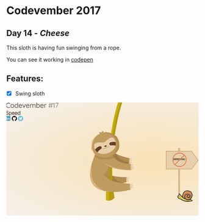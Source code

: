 # Codevember 2017

## Day 14 - *Cheese*

This sloth is having fun swinging from a rope.

You can see it working in [codepen](https://codepen.io/RominaMartin/full/JOMPmp/)

## Features:
- [x] Swing sloth

![](speed.gif)